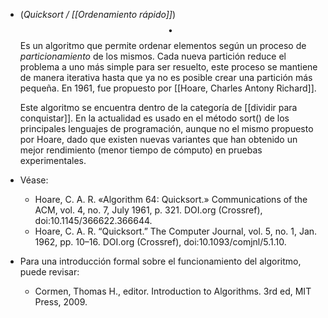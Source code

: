 - (_Quicksort / [[Ordenamiento rápido]]_) $$\bullet$$ Es un algoritmo que permite ordenar elementos según un proceso de _particionamiento_ de los mismos. Cada nueva partición reduce el problema a uno más simple para ser resuelto, este proceso se mantiene de manera iterativa hasta que ya no es posible crear una partición más pequeña. En 1961, fue propuesto por [[Hoare, Charles Antony Richard]]. 
  
  Este algoritmo se encuentra dentro de la categoría de [[dividir para conquistar]]. En la actualidad es usado en el método sort() de los principales lenguajes de programación, aunque no el mismo propuesto por Hoare, dado que existen nuevas variantes que han obtenido un mejor rendimiento (menor tiempo de cómputo) en pruebas experimentales.
- Véase:
	- Hoare, C. A. R. «Algorithm 64: Quicksort.» Communications of the ACM, vol. 4, no. 7, July 1961, p. 321. DOI.org (Crossref), doi:10.1145/366622.366644.
	- Hoare, C. A. R. “Quicksort.” The Computer Journal, vol. 5, no. 1, Jan. 1962, pp. 10–16. DOI.org (Crossref), doi:10.1093/comjnl/5.1.10.
- Para una introducción formal sobre el funcionamiento del algoritmo, puede revisar:
	- Cormen, Thomas H., editor. Introduction to Algorithms. 3rd ed, MIT Press, 2009.